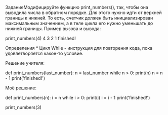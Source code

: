 ЗаданиеМодифицируйте функцию print_numbers(), так, чтобы она выводила числа в обратном порядке. Для этого нужно идти от верхней границы к нижней. То есть, счетчик должен быть инициализирован максимальным значением, а в теле цикла его нужно уменьшать до нижней границы.
Пример вызова и вывода:

print_numbers(4)
4
3
2
1
finished!

Определения
	* Цикл While - инструкция для повторения кода, пока удовлетворяется какое-то условие.


Решение учителя:


def print_numbers(last_number):
	n = last_number
    while n > 0:
        print(n)
        n = n - 1
    print('finished!')

Моё решение:


def print_numbers(n):
	i = n
    while i > 0:
        print(i)
        i = i - 1
    print('finished!')

print_numbers(3)